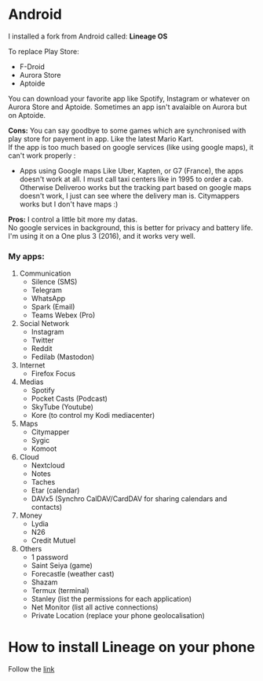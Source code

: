 # Android

I installed a fork from Android called: **Lineage OS**   

To replace Play Store:    
+ F-Droid
+ Aurora Store
+ Aptoide

You can download your favorite app like Spotify, Instagram or whatever on Aurora Store and Aptoide.
Sometimes an app isn't avalaible on Aurora but on Aptoide.

**Cons:**
You can say goodbye to some games which are synchronised with play store for payement in app. Like the latest Mario Kart.    
If the app is too much based on google services (like using google maps), it can't work properly :
+ Apps using Google maps
   Like Uber, Kapten, or G7 (France), the apps doesn't work at all. I must call taxi centers like in 1995 to order a cab.
   Otherwise Deliveroo works but the tracking part based on google maps doesn't work, I just can see where the delivery man is.
   Citymappers works but I don't have maps :)   


**Pros:**
I control a little bit more my datas.    
No google services in background, this is better for privacy and battery life.   
I'm using it on a One plus 3 (2016), and it works very well.  

### My apps:
1. Communication
   + Silence (SMS)
   + Telegram
   + WhatsApp
   + Spark (Email)
   + Teams Webex (Pro)
2. Social Network
   + Instagram
   + Twitter
   + Reddit
   + Fedilab (Mastodon)
3. Internet
   + Firefox Focus
4. Medias
   + Spotify
   + Pocket Casts (Podcast)
   + SkyTube (Youtube)
   + Kore (to control my Kodi mediacenter)
5. Maps
   + Citymapper
   + Sygic
   + Komoot
6. Cloud
   + Nextcloud
   + Notes
   + Taches
   + Etar (calendar)
   + DAVx5 (Synchro CalDAV/CardDAV for sharing calendars and contacts)
7. Money
   + Lydia
   + N26
   + Credit Mutuel
8. Others
   + 1 password
   + Saint Seiya (game)
   + Forecastle (weather cast)
   + Shazam
   + Termux (terminal)
   + Stanley (list the permissions for each application)
   + Net Monitor (list all active connections)
   + Private Location (replace your phone geolocalisation)


# How to install Lineage on your phone
Follow the [link](https://peskoo.github.io/lasalledutemps/articles/2019-04/lineage-os)
